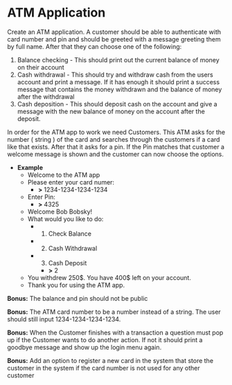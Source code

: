 # ATM Application
Create an ATM application. A customer should be able to authenticate with card number and pin and should be greeted with a message greeting them by full name. After that they can choose one of the following:

1. Balance checking - This should print out the current balance of money on their account
2. Cash withdrawal - This should try and withdraw cash from the users account and print a message. If it has enough it should print a success message that contains the money withdrawn and the balance of money after the withdrawal  
3. Cash deposition - This should deposit cash on the account and give a message with the new balance of money on the account after the deposit.

In order for the ATM app to work we need Customers. This ATM asks for the number ( string ) of the card and searches through the customers if a card like that exists. After that it asks for a pin. If the Pin matches that customer a welcome message is shown and the customer can now choose the options.

* **Example**
  * Welcome to the ATM app
  * Please enter your card numer:
    * **\>** 1234-1234-1234-1234
  * Enter Pin:
    * **\>** 4325
  * Welcome Bob Bobsky!
  * What would you like to do:
    * 1) Check Balance
    * 2) Cash Withdrawal
    * 3) Cash Deposit
      * **\>** 2
  * You withdrew 250\$. You have 400\$ left on your account.
  * Thank you for using the ATM app.

**Bonus:** The balance and pin should not be public

**Bonus:** The ATM card number to be a number instead of a string. The user should still input 1234-1234-1234-1234.

**Bonus:** When the Customer finishes with a transaction a question must pop up if the Customer wants to do another action. If not it should print a goodbye message and show up the login menu again.

**Bonus:** Add an option to register a new card in the system that store the customer in the system if the card number is not used for any other customer
